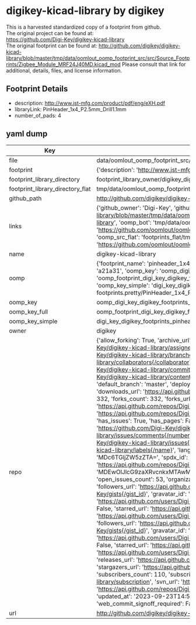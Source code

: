 # digikey-kicad-library by digikey  
This is a harvested standardized copy of a footprint from github.  
The original project can be found at:  
https://github.com/Digi-Key/digikey-kicad-library  
The original footprint can be found at:
http://github.com/digikey/digikey-kicad-library/blob/master/tmp/data/oomlout_oomp_footprint_src/src/Source_Footprints/Zigbee_Module_MRF24J40MD.kicad_mod
Please consult that link for additional, details, files, and license information.  
## Footprint Details
* description: http://www.jst-mfg.com/product/pdf/eng/eXH.pdf  
* libraryLink: PinHeader_1x4_P2.5mm_Drill1.1mm  
* number_of_pads: 4  
## yaml dump  
| Key | Value |  
| --- | --- |  
| file | data/oomlout_oomp_footprint_src/digikey-kicad-library/digikey-footprints.pretty/PinHeader_1x4_P2.5mm_Drill1.1mm.kicad_mod |  
| footprint | {'description': 'http://www.jst-mfg.com/product/pdf/eng/eXH.pdf', 'libraryLink': 'PinHeader_1x4_P2.5mm_Drill1.1mm', 'number_of_pads': 4} |  
| footprint_library_directory | footprint_library_owner/digikey_digikey-kicad-library |  
| footprint_library_directory_flat | tmp/data/oomlout_oomp_footprint_src/footprints_flat/digi_key_digikey_footprints_pinheader_1x4_p2_5mm_drill1_1mm/working |  
| github_path | http://github.com/digikey/digikey-kicad-library/blob/master/tmp/data/oomlout_oomp_footprint_src/digikey-footprints.pretty/PinHeader_1x4_P2.5mm_Drill1.1mm.kicad_mod |  
| links | {'github_owner': 'Digi-Key', 'github_repo_name': 'digikey-kicad-library', 'github_src': 'http://github.com/digikey/digikey-kicad-library/blob/master/tmp/data/oomlout_oomp_footprint_src/src/Source_Footprints/Zigbee_Module_MRF24J40MD.kicad_mod', 'github_src_repo': 'https://github.com/Digi-Key/digikey-kicad-library', 'oomp_bot': 'tmp/data/oomlout_oomp_footprint_src/footprints/digi_key_digikey_footprints_pinheader_1x4_p2_5mm_drill1_1mm/working', 'oomp_bot_github': 'https://github.com/oomlout/oomlout_oomp_footprint_bot/tree/main/tmp/data/oomlout_oomp_footprint_src/footprints/digi_key_digikey_footprints_pinheader_1x4_p2_5mm_drill1_1mm/working', 'oomp_src_flat': 'footprints_flat/tmp/data/oomlout_oomp_footprint_src/footprints_flat/digi_key_digikey_footprints_pinheader_1x4_p2_5mm_drill1_1mm/working', 'oomp_src_flat_github': 'https://github.com/oomlout/oomlout_oomp_footprint_src/tree/main/tmp/data/oomlout_oomp_footprint_src/footprints_flat/digi_key_digikey_footprints_pinheader_1x4_p2_5mm_drill1_1mm/working'} |  
| name | digikey-kicad-library |  
| oomp | {'footprint_name': 'pinheader_1x4_p2_5mm_drill1_1mm', 'library_name': 'digikey_footprints', 'md5': 'a21a31de67a954fc2dc74a2cc71d30f0', 'md5_10': 'a21a31de67', 'md5_5': 'a21a3', 'md5_6': 'a21a31', 'oomp_key': 'oomp_digi_key_digikey_footprints_pinheader_1x4_p2_5mm_drill1_1mm', 'oomp_key_extra': 'oomp_footprint_digi_key_digikey_footprints_pinheader_1x4_p2_5mm_drill1_1mm', 'oomp_key_full': 'oomp_footprint_digi_key_digikey_footprints_pinheader_1x4_p2_5mm_drill1_1mm_a21a31', 'oomp_key_simple': 'digi_key_digikey_footprints_pinheader_1x4_p2_5mm_drill1_1mm', 'original_filename': 'data/oomlout_oomp_footprint_src/digikey-kicad-library/digikey-footprints.pretty/PinHeader_1x4_P2.5mm_Drill1.1mm.kicad_mod', 'owner_name': 'digi_key'} |  
| oomp_key | oomp_digi_key_digikey_footprints_pinheader_1x4_p2_5mm_drill1_1mm |  
| oomp_key_full | oomp_footprint_digi_key_digikey_footprints_pinheader_1x4_p2_5mm_drill1_1mm |  
| oomp_key_simple | digi_key_digikey_footprints_pinheader_1x4_p2_5mm_drill1_1mm |  
| owner | digikey |  
| repo | {'allow_forking': True, 'archive_url': 'https://api.github.com/repos/Digi-Key/digikey-kicad-library/{archive_format}{/ref}', 'archived': False, 'assignees_url': 'https://api.github.com/repos/Digi-Key/digikey-kicad-library/assignees{/user}', 'blobs_url': 'https://api.github.com/repos/Digi-Key/digikey-kicad-library/git/blobs{/sha}', 'branches_url': 'https://api.github.com/repos/Digi-Key/digikey-kicad-library/branches{/branch}', 'clone_url': 'https://github.com/Digi-Key/digikey-kicad-library.git', 'collaborators_url': 'https://api.github.com/repos/Digi-Key/digikey-kicad-library/collaborators{/collaborator}', 'comments_url': 'https://api.github.com/repos/Digi-Key/digikey-kicad-library/comments{/number}', 'commits_url': 'https://api.github.com/repos/Digi-Key/digikey-kicad-library/commits{/sha}', 'compare_url': 'https://api.github.com/repos/Digi-Key/digikey-kicad-library/compare/{base}...{head}', 'contents_url': 'https://api.github.com/repos/Digi-Key/digikey-kicad-library/contents/{+path}', 'contributors_url': 'https://api.github.com/repos/Digi-Key/digikey-kicad-library/contributors', 'created_at': '2017-11-08T20:45:15Z', 'default_branch': 'master', 'deployments_url': 'https://api.github.com/repos/Digi-Key/digikey-kicad-library/deployments', 'description': 'An atomic parts  library for Ki-Cad.', 'disabled': False, 'downloads_url': 'https://api.github.com/repos/Digi-Key/digikey-kicad-library/downloads', 'events_url': 'https://api.github.com/repos/Digi-Key/digikey-kicad-library/events', 'fork': False, 'forks': 332, 'forks_count': 332, 'forks_url': 'https://api.github.com/repos/Digi-Key/digikey-kicad-library/forks', 'full_name': 'Digi-Key/digikey-kicad-library', 'git_commits_url': 'https://api.github.com/repos/Digi-Key/digikey-kicad-library/git/commits{/sha}', 'git_refs_url': 'https://api.github.com/repos/Digi-Key/digikey-kicad-library/git/refs{/sha}', 'git_tags_url': 'https://api.github.com/repos/Digi-Key/digikey-kicad-library/git/tags{/sha}', 'git_url': 'git://github.com/Digi-Key/digikey-kicad-library.git', 'has_discussions': False, 'has_downloads': True, 'has_issues': True, 'has_pages': False, 'has_projects': True, 'has_wiki': True, 'homepage': None, 'hooks_url': 'https://api.github.com/repos/Digi-Key/digikey-kicad-library/hooks', 'html_url': 'https://github.com/Digi-Key/digikey-kicad-library', 'id': 110028534, 'is_template': False, 'issue_comment_url': 'https://api.github.com/repos/Digi-Key/digikey-kicad-library/issues/comments{/number}', 'issue_events_url': 'https://api.github.com/repos/Digi-Key/digikey-kicad-library/issues/events{/number}', 'issues_url': 'https://api.github.com/repos/Digi-Key/digikey-kicad-library/issues{/number}', 'keys_url': 'https://api.github.com/repos/Digi-Key/digikey-kicad-library/keys{/key_id}', 'labels_url': 'https://api.github.com/repos/Digi-Key/digikey-kicad-library/labels{/name}', 'language': None, 'languages_url': 'https://api.github.com/repos/Digi-Key/digikey-kicad-library/languages', 'license': {'key': 'other', 'name': 'Other', 'node_id': 'MDc6TGljZW5zZTA=', 'spdx_id': 'NOASSERTION', 'url': None}, 'merges_url': 'https://api.github.com/repos/Digi-Key/digikey-kicad-library/merges', 'milestones_url': 'https://api.github.com/repos/Digi-Key/digikey-kicad-library/milestones{/number}', 'mirror_url': None, 'name': 'digikey-kicad-library', 'network_count': 332, 'node_id': 'MDEwOlJlcG9zaXRvcnkxMTAwMjg1MzQ=', 'notifications_url': 'https://api.github.com/repos/Digi-Key/digikey-kicad-library/notifications{?since,all,participating}', 'open_issues': 53, 'open_issues_count': 53, 'organization': {'avatar_url': 'https://avatars.githubusercontent.com/u/23041789?v=4', 'events_url': 'https://api.github.com/users/Digi-Key/events{/privacy}', 'followers_url': 'https://api.github.com/users/Digi-Key/followers', 'following_url': 'https://api.github.com/users/Digi-Key/following{/other_user}', 'gists_url': 'https://api.github.com/users/Digi-Key/gists{/gist_id}', 'gravatar_id': '', 'html_url': 'https://github.com/Digi-Key', 'id': 23041789, 'login': 'Digi-Key', 'node_id': 'MDEyOk9yZ2FuaXphdGlvbjIzMDQxNzg5', 'organizations_url': 'https://api.github.com/users/Digi-Key/orgs', 'received_events_url': 'https://api.github.com/users/Digi-Key/received_events', 'repos_url': 'https://api.github.com/users/Digi-Key/repos', 'site_admin': False, 'starred_url': 'https://api.github.com/users/Digi-Key/starred{/owner}{/repo}', 'subscriptions_url': 'https://api.github.com/users/Digi-Key/subscriptions', 'type': 'Organization', 'url': 'https://api.github.com/users/Digi-Key'}, 'owner': {'avatar_url': 'https://avatars.githubusercontent.com/u/23041789?v=4', 'events_url': 'https://api.github.com/users/Digi-Key/events{/privacy}', 'followers_url': 'https://api.github.com/users/Digi-Key/followers', 'following_url': 'https://api.github.com/users/Digi-Key/following{/other_user}', 'gists_url': 'https://api.github.com/users/Digi-Key/gists{/gist_id}', 'gravatar_id': '', 'html_url': 'https://github.com/Digi-Key', 'id': 23041789, 'login': 'Digi-Key', 'node_id': 'MDEyOk9yZ2FuaXphdGlvbjIzMDQxNzg5', 'organizations_url': 'https://api.github.com/users/Digi-Key/orgs', 'received_events_url': 'https://api.github.com/users/Digi-Key/received_events', 'repos_url': 'https://api.github.com/users/Digi-Key/repos', 'site_admin': False, 'starred_url': 'https://api.github.com/users/Digi-Key/starred{/owner}{/repo}', 'subscriptions_url': 'https://api.github.com/users/Digi-Key/subscriptions', 'type': 'Organization', 'url': 'https://api.github.com/users/Digi-Key'}, 'private': False, 'pulls_url': 'https://api.github.com/repos/Digi-Key/digikey-kicad-library/pulls{/number}', 'pushed_at': '2023-02-14T22:59:26Z', 'releases_url': 'https://api.github.com/repos/Digi-Key/digikey-kicad-library/releases{/id}', 'size': 2487, 'ssh_url': 'git@github.com:Digi-Key/digikey-kicad-library.git', 'stargazers_count': 1491, 'stargazers_url': 'https://api.github.com/repos/Digi-Key/digikey-kicad-library/stargazers', 'statuses_url': 'https://api.github.com/repos/Digi-Key/digikey-kicad-library/statuses/{sha}', 'subscribers_count': 110, 'subscribers_url': 'https://api.github.com/repos/Digi-Key/digikey-kicad-library/subscribers', 'subscription_url': 'https://api.github.com/repos/Digi-Key/digikey-kicad-library/subscription', 'svn_url': 'https://github.com/Digi-Key/digikey-kicad-library', 'tags_url': 'https://api.github.com/repos/Digi-Key/digikey-kicad-library/tags', 'teams_url': 'https://api.github.com/repos/Digi-Key/digikey-kicad-library/teams', 'temp_clone_token': None, 'topics': [], 'trees_url': 'https://api.github.com/repos/Digi-Key/digikey-kicad-library/git/trees{/sha}', 'updated_at': '2023-09-23T14:52:23Z', 'url': 'https://api.github.com/repos/Digi-Key/digikey-kicad-library', 'visibility': 'public', 'watchers': 1491, 'watchers_count': 1491, 'web_commit_signoff_required': False} |  
| url | http://github.com/digikey/digikey-kicad-library |  

